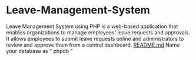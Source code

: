 # Leave-Management-System
Leave Management System using PHP is a web-based application that enables organizations to manage employees' leave requests and approvals. It allows employees to submit leave requests online and administrators to review and approve them from a central dashboard.
[README.md](https://github.com/abhijithm2001/Leave-Management-System/files/10324168/README.md)
 Name your database  as " phpdb "
